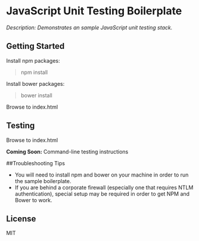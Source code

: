 # JavaScript Unit Testing Boilerplate

_Description: Demonstrates an sample JavaScript unit testing stack._


## Getting Started

Install npm packages:
	
>	npm install

Install bower packages:

>	bower install

Browse to index.html


## Testing

Browse to index.html

**Coming Soon:** Command-line testing instructions


##Troubleshooting Tips
- You will need to install npm and bower on your machine in order to run the sample boilerplate. 
- If you are behind a corporate firewall (especially one that requires NTLM authentication), special setup may be required in order to get NPM and Bower to work. 



## License
MIT